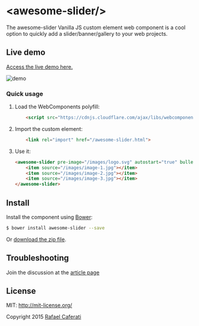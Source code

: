 &lt;awesome-slider/&gt;
=================

The awesome-slider Vanilla JS custom element web component is a cool option to quickly add a slider/banner/gallery to your web projects.

## Live demo

[Access the live demo here.](https://caferati.me/demo/awesome-slider)

![demo](http://i.imgur.com/KKN2hVG.gif)

### Quick usage

1. Load the WebComponents polyfill:
	```html
		<script src="https://cdnjs.cloudflare.com/ajax/libs/webcomponentsjs/0.7.5/webcomponents.min.js"></script>
	```
2. Import the custom element:
	```html
		<link rel="import" href="/awesome-slider.html">
	```
3. Use it:
	```html
	<awesome-slider pre-image="/images/logo.svg" autostart="true" bullets="true">
		<item source="/images/image-1.jpg"></item>
		<item source="/images/image-2.jpg"></item>
		<item source="/images/image-3.jpg"></item>
	</awesome-slider>
	```

## Install

Install the component using [Bower](http://bower.io/):

```sh
$ bower install awesome-slider --save
```
Or [download the zip file](https://github.com/rcaferati/awesome-slider/archive/master.zip).

## Troubleshooting

Join the discussion at the [article page](https://caferati.me/labs/awesome-slider)

License
-------
MIT: http://mit-license.org/

Copyright 2015 [Rafael Caferati](https://caferati.me)
